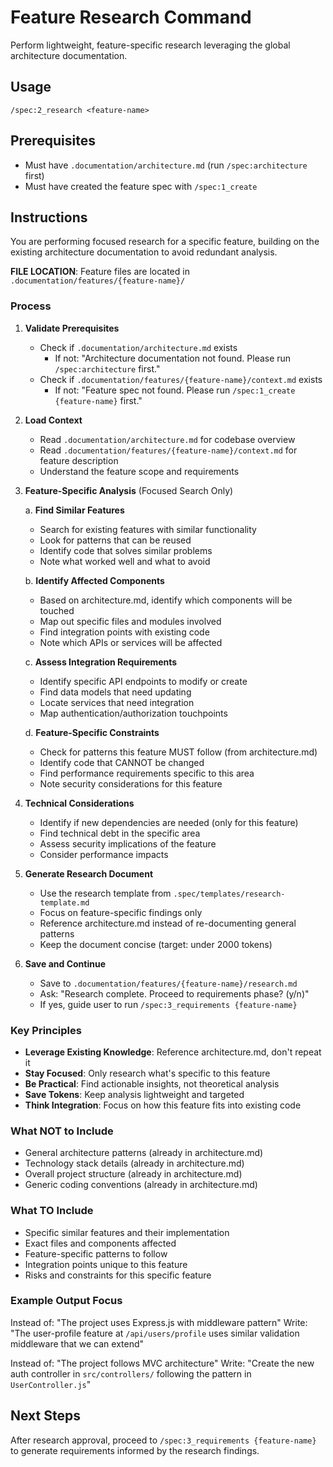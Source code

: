 # Feature Research Command

Perform lightweight, feature-specific research leveraging the global architecture documentation.

## Usage
```
/spec:2_research <feature-name>
```

## Prerequisites
- Must have `.documentation/architecture.md` (run `/spec:architecture` first)
- Must have created the feature spec with `/spec:1_create`

## Instructions

You are performing focused research for a specific feature, building on the existing architecture documentation to avoid redundant analysis.

**FILE LOCATION**: Feature files are located in `.documentation/features/{feature-name}/`

### Process

1. **Validate Prerequisites**
   - Check if `.documentation/architecture.md` exists
     - If not: "Architecture documentation not found. Please run `/spec:architecture` first."
   - Check if `.documentation/features/{feature-name}/context.md` exists
     - If not: "Feature spec not found. Please run `/spec:1_create {feature-name}` first."

2. **Load Context**
   - Read `.documentation/architecture.md` for codebase overview
   - Read `.documentation/features/{feature-name}/context.md` for feature description
   - Understand the feature scope and requirements

3. **Feature-Specific Analysis** (Focused Search Only)
   
   a. **Find Similar Features**
      - Search for existing features with similar functionality
      - Look for patterns that can be reused
      - Identify code that solves similar problems
      - Note what worked well and what to avoid
   
   b. **Identify Affected Components**
      - Based on architecture.md, identify which components will be touched
      - Map out specific files and modules involved
      - Find integration points with existing code
      - Note which APIs or services will be affected
   
   c. **Assess Integration Requirements**
      - Identify specific API endpoints to modify or create
      - Find data models that need updating
      - Locate services that need integration
      - Map authentication/authorization touchpoints
   
   d. **Feature-Specific Constraints**
      - Check for patterns this feature MUST follow (from architecture.md)
      - Identify code that CANNOT be changed
      - Find performance requirements specific to this area
      - Note security considerations for this feature

4. **Technical Considerations**
   - Identify if new dependencies are needed (only for this feature)
   - Find technical debt in the specific area
   - Assess security implications of the feature
   - Consider performance impacts

5. **Generate Research Document**
   - Use the research template from `.spec/templates/research-template.md`
   - Focus on feature-specific findings only
   - Reference architecture.md instead of re-documenting general patterns
   - Keep the document concise (target: under 2000 tokens)

6. **Save and Continue**
   - Save to `.documentation/features/{feature-name}/research.md`
   - Ask: "Research complete. Proceed to requirements phase? (y/n)"
   - If yes, guide user to run `/spec:3_requirements {feature-name}`

### Key Principles

- **Leverage Existing Knowledge**: Reference architecture.md, don't repeat it
- **Stay Focused**: Only research what's specific to this feature
- **Be Practical**: Find actionable insights, not theoretical analysis
- **Save Tokens**: Keep analysis lightweight and targeted
- **Think Integration**: Focus on how this feature fits into existing code

### What NOT to Include

- General architecture patterns (already in architecture.md)
- Technology stack details (already in architecture.md)
- Overall project structure (already in architecture.md)
- Generic coding conventions (already in architecture.md)

### What TO Include

- Specific similar features and their implementation
- Exact files and components affected
- Feature-specific patterns to follow
- Integration points unique to this feature
- Risks and constraints for this specific feature

### Example Output Focus

Instead of: "The project uses Express.js with middleware pattern"
Write: "The user-profile feature at `/api/users/profile` uses similar validation middleware that we can extend"

Instead of: "The project follows MVC architecture"
Write: "Create the new auth controller in `src/controllers/` following the pattern in `UserController.js`"

## Next Steps

After research approval, proceed to `/spec:3_requirements {feature-name}` to generate requirements informed by the research findings.
